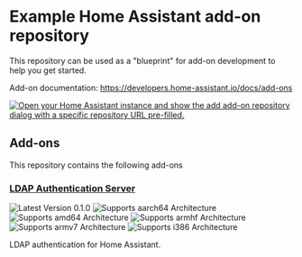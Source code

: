 # Example Home Assistant add-on repository

This repository can be used as a "blueprint" for add-on development to help you
get started.

Add-on documentation: <https://developers.home-assistant.io/docs/add-ons>

[![Open your Home Assistant instance and show the add add-on repository dialog
with a specific repository URL
pre-filled.](https://my.home-assistant.io/badges/supervisor_add_addon_repository.svg)](https://my.home-assistant.io/redirect/supervisor_add_addon_repository/?repository_url=https%3A%2F%2Fgithub.com%2Fvqvu%2Fhome-assistant-addons)

## Add-ons

This repository contains the following add-ons

### [LDAP Authentication Server](./ldap-auth-server)

![Latest Version 0.1.0](https://img.shields.io/badge/version-v0.1.0-blue.svg)
![Supports aarch64 Architecture][aarch64-shield] ![Supports amd64
Architecture][amd64-shield] ![Supports armhf Architecture][armhf-shield]
![Supports armv7 Architecture][armv7-shield] ![Supports i386
Architecture][i386-shield]

LDAP authentication for Home Assistant.

[aarch64-shield]: https://img.shields.io/badge/aarch64-yes-green.svg
[amd64-shield]: https://img.shields.io/badge/amd64-yes-green.svg
[armhf-shield]: https://img.shields.io/badge/armhf-yes-green.svg
[armv7-shield]: https://img.shields.io/badge/armv7-yes-green.svg
[i386-shield]: https://img.shields.io/badge/i386-yes-green.svg

